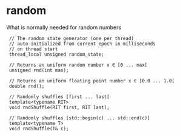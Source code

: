 # random
What is normally needed for random numbers

     // The random state generator (one per thread)
     // auto-initialized from current epoch in milliseconds
     // on thread start
     thread_local unsigned random_state;

     // Returns an uniform random number x ∈ [0 ... max[
     unsigned rnd(int max);

     // Returns an uniform floating point number x ∈ [0.0 ... 1.0[
     double rnd();

     // Randomly shuffles [first ... last[
     template<typename RIT>
     void rndShuffle(RIT first, RIT last);

     // Randomly shuffles [std::begin(c) ... std::end(c)[
     template<typename T>
     void rndShuffle(T& c);
